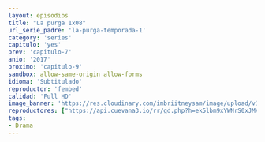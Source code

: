 ```yaml
---
layout: episodios
title: "La purga 1x08"
url_serie_padre: 'la-purga-temporada-1'
category: 'series'
capitulo: 'yes'
prev: 'capitulo-7'
anio: '2017'
proximo: 'capitulo-9'
sandbox: allow-same-origin allow-forms
idioma: 'Subtitulado'
reproductor: 'fembed'
calidad: 'Full HD'
image_banner: 'https://res.cloudinary.com/imbriitneysam/image/upload/v1546545022/reason1-banner-min.jpg'
reproductores: ["https://api.cuevana3.io/rr/gd.php?h=ek5lbm9xYWNrS0xJMVp5b21KREk0dFBLbjVkaHhkRGdrOG1jbnBpUnhhS1Z1WHllYkxpNDFOUFhkNWhnc2FuQXo1ZWVhNTNMMk9MSjBxT0lqZGJMdHNlU3FadVkyUT09"]
tags:
- Drama
---
```











